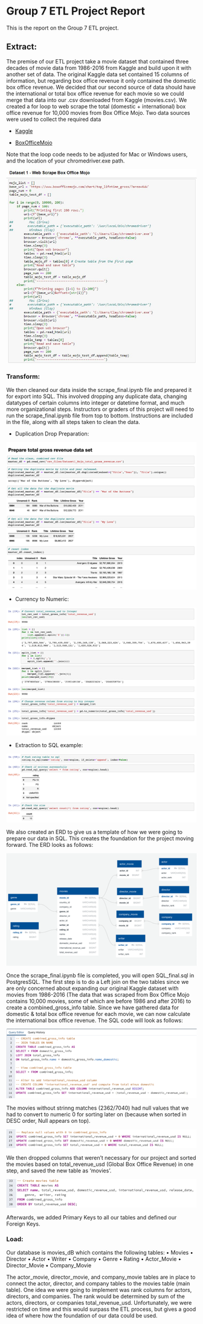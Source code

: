 # Group 7 ETL Project Report

This is the report on the Group 7 ETL project. 

## Extract:

The premise of our ETL project take a movie dataset that contained three decades of movie data from 1986-2016 from Kaggle and build upon it with another set of data.  The original Kaggle data set contained 15 columns of information, but regarding box office revenue it only contained the domestic box office revenue.  We decided that our second source of data should have the international or total box office revenue for each movie so we could merge that data into our .csv downloaded from Kaggle (movies.csv).  We created a for loop to web scrape the total (domestic + international) box office revenue for 10,000 movies from Box Office Mojo.
Two data sources were used to collect the required data

* [Kaggle](https://www.kaggle.com/danielgrijalvas/movies?select=movies.csv) 

* [BoxOfficeMojo](https://www.boxofficemojo.com/chart/top_lifetime_gross/?area=XWW)

Note that the loop code needs to be adjusted for Mac or Windows users, and the location of your chromedriver.exe path. 

![notebook](images/BoxOfficeMojoWebScrapeCode.JPG)


### Transform:

We then cleaned our data inside the scrape_final.ipynb file and prepared it for export into SQL.  This involved dropping any duplicate data, changing datatypes of certain columns into integer or datetime format, and much more organizational steps.  Instructors or graders of this project will need to run the scrape_final.ipynb file from top to bottom. Instructions are included in the file, along with all steps taken to clean the data.

* Duplication Drop Preparation:
 
![notebook](images/Prepare_total_gross_revenue.png)


* Currency to Numeric:
 
![notebook](images/Currency_to_numeric.png)


* Extraction to SQL example:

![postgreSQL](images/Extraction_to_SQL.png)

We also created an ERD to give us a template of how we were going to prepare our data in SQL. This creates the foundation for the project moving forward. The ERD looks as follows:

![QuickDB](images/DB_Overview.png)

Once the scrape_final.ipynb file is completed, you will open SQL_final.sql in PostgresSQL.  The first step is to do a Left join on the two tables since we are only concerned about expanding our original Kaggle dataset with movies from 1986-2016 (The data that was scraped from Box Office Mojo contains 10,000 movies, some of which are before 1986 and after 2016) to create a combined_gross_info table. Since we have gathered data for domestic & total box office revenue for each movie, we can now calculate the international box office revenue.  The SQL code will look as follows:

![PosgreSQL](images/Joining_total_domestic.png)

The movies without strinng matches (2362/7040) had null values that we had to convert to numeric 0 for sorting later on (because when sorted in DESC order, Null appears on top).

![PosgreSQL](images/Update_replace_null.png)

We then dropped columns that weren’t necessary for our project and sorted the movies based on total_revenue_usd (Global Box Office Revenue) in one step, and saved the new table as ‘movies’.

![PostregSQL](images/Create_table_movies.png)


Afterwards, we added Primary Keys to all our tables and defined our Foreign Keys.
 

### Load:

Our database is movies_dB which contains the following tables:
•	Movies
•	Director
•	Actor
•	Writer
•	Company
•	Genre
•	Rating
•	Actor_Movie
•	Director_Movie
•	Company_Movie

The actor_movie, director_movie, and company_movie tables are in place to connect the actor, director, and company tables to the movies table (main table). One idea we were going to implement was rank columns for actors, directors, and companies.  The rank would be determined by sum of the actors, directors, or companies total_revenue_usd.  Unfortunately, we were restricted on time and this would surpass the ETL process, but gives a good idea of where how the foundation of our data could be used.

